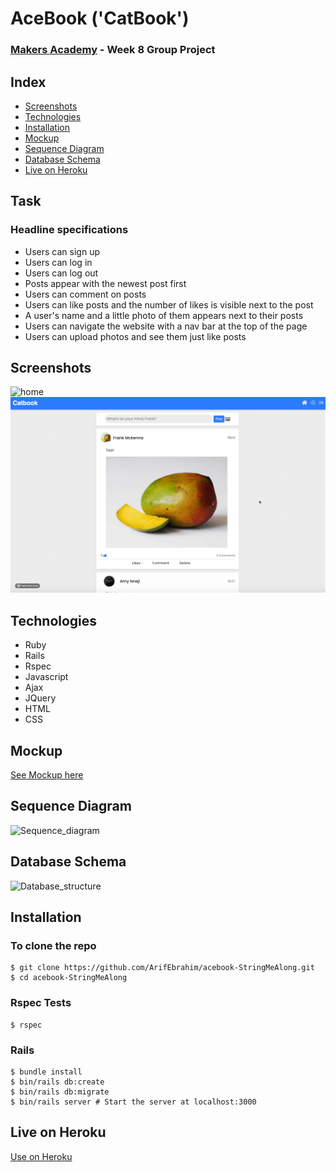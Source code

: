# AceBook ('CatBook')
### [Makers Academy](http://www.makersacademy.com) - Week 8 Group Project

## Index
* [Screenshots](#Screenshots)
* [Technologies](#Technologies)
* [Installation](#Install)
* [Mockup](#Mockup)
* [Sequence Diagram](#Sequence)
* [Database Schema](#Database)
* [Live on Heroku](#Heroku)

## Task
### Headline specifications

- Users can sign up
- Users can log in
- Users can log out
- Posts appear with the newest post first
- Users can comment on posts
- Users can like posts and the number of likes is visible next to the post
- A user's name and a little photo of them appears next to their posts
- Users can navigate the website with a nav bar at the top of the page
- Users can upload photos and see them just like posts

## <a name="Screenshots">Screenshots</a>

![home](https://user-images.githubusercontent.com/79845719/133289752-93490b03-a30b-4563-8cd6-5345bb0aa05c.png)
![app](https://raw.githubusercontent.com/frank-mck/acebook-rails/master/Images/2021-08-31%2009.14.36.gif)


## <a name="Technologies">Technologies</a>
* Ruby
* Rails
* Rspec
* Javascript
* Ajax
* JQuery
* HTML
* CSS

## <a name="Mockup">Mockup</a>
[See Mockup here](https://wireframe.cc/pro/pp/053781eeb458770)

## <a name="Sequence">Sequence Diagram</a>
![Sequence_diagram](https://user-images.githubusercontent.com/79845719/127606624-1241eaf8-4131-411d-8493-abe59e266cde.png)

## <a name="Database">Database Schema</a>
![Database_structure](https://user-images.githubusercontent.com/79845719/127606547-4cc63899-57e1-47ff-a9a6-3de4de94af4d.png)

## <a name="Install">Installation</a>

### To clone the repo
```shell
$ git clone https://github.com/ArifEbrahim/acebook-StringMeAlong.git
$ cd acebook-StringMeAlong
```
### Rspec Tests
```shell
$ rspec
```
### Rails
``` shell
$ bundle install
$ bin/rails db:create
$ bin/rails db:migrate
$ bin/rails server # Start the server at localhost:3000
```

## <a name="Heroku">Live on Heroku</a>
[Use on Heroku](https://gentle-wave-85477.herokuapp.com/)